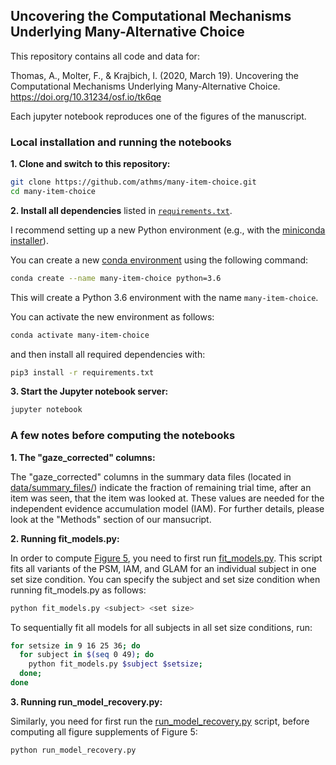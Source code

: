 ## Uncovering the Computational Mechanisms Underlying Many-Alternative Choice

This repository contains all code and data for:

Thomas, A., Molter, F., & Krajbich, I. (2020, March 19). Uncovering the Computational Mechanisms Underlying Many-Alternative Choice. https://doi.org/10.31234/osf.io/tk6qe

Each jupyter notebook reproduces one of the figures of the manuscript. 


### Local installation and running the notebooks

**1. Clone and switch to this repository:**

```bash
git clone https://github.com/athms/many-item-choice.git
cd many-item-choice
```

**2. Install all dependencies** listed in [`requirements.txt`](requirements.txt). 

I recommend setting up a new Python environment (e.g., with the [miniconda installer](https://docs.conda.io/en/latest/miniconda.html)). 

You can create a new [conda environment](https://docs.conda.io/projects/conda/en/latest/user-guide/tasks/manage-environments.html) using the following command:

```bash
conda create --name many-item-choice python=3.6
```

This will create a Python 3.6 environment with the name `many-item-choice`.

You can activate the new environment as follows:

```bash
conda activate many-item-choice
```

and then install all required dependencies with: 

```bash
pip3 install -r requirements.txt
```

**3. Start the Jupyter notebook server:**

```bash
jupyter notebook
```

### A few notes before computing the notebooks

**1. The "gaze_corrected" columns:**

The "gaze_corrected" columns in the summary data files (located in [data/summary_files/](data/summary_files/)) indicate the fraction of remaining trial time, after an item was seen, that the item was looked at. These values are needed for the independent evidence accumulation model (IAM). For further details, please look at the "Methods" section of our mansucript.


**2. Running fit_models.py:**

In order to compute [Figure 5](Figure-5-6_model-comparison.ipynb), you need to first run [fit_models.py](fit_models.py). This script fits all variants of the PSM, IAM, and GLAM for an individual subject in one set size condition. You can specify the subject and set size condition when running fit_models.py as follows:

```bash
python fit_models.py <subject> <set size>
```

To sequentially fit all models for all subjects in all set size conditions, run:

```bash
for setsize in 9 16 25 36; do
  for subject in $(seq 0 49); do
    python fit_models.py $subject $setsize;
  done;
done
```

**3. Running run_model_recovery.py:**

Similarly, you need for first run the [run_model_recovery.py](run_model_recovery.py) script, before computing all figure supplements of Figure 5:

```bash
python run_model_recovery.py
```

